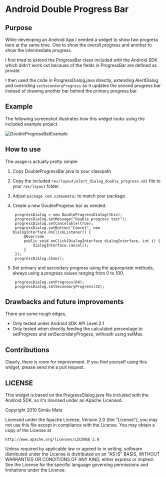 # Android Double Progress Bar #

## Purpose ##

While developing an Android App I needed a widget to show two progress
bars at the same time. One to show the overall progress and another to
show the intermediate progress.

I first tried to extend the ProgressBar class included with the
Android SDK which didn't work out because of the fields in ProgressBar
are defined as private.

I then used the code in ProgressDialog.java directly, extending
AlertDialog and overriding `setSecondaryProgress` so it updates the
second progress bar instead of drawing another bar behind the primary
progress bar.

## Example ##

The following screenshot illustrates how this widget looks using the
included example project.

![DoubleProgressBatExample](https://github.com/simao/Android-DoubleProgressBar/raw/master/screenshot.png)

## How to use ##

The usage is actually pretty simple:

1. Copy DoubleProgressBar.java to your classpath
3. Copy the included `res/layout/alert_dialog_double_progress.xml`
   file to your `res/layout` folder.
2. Adjust `package com.simaomata;` to match your package.
3. Create a new DoubleProgress bar as needed.

        progressDialog = new DoubleProgressDialog(this);
        progressDialog.setMessage("Double progress test");
        progressDialog.setCancelable(true);
        progressDialog.setButton("Cancel", new DialogInterface.OnClickListener() {
            @Override
            public void onClick(DialogInterface dialogInterface, int i) {
                dialogInterface.cancel();
            }
        });
        progressDialog.show();

4. Set primary and secondary progress using the appropriate methods,
always using a progress values ranging from 0 to 100.

        progressDialog.setProgress(64);
        progressDialog.setSecondaryProgress(32);
    

## Drawbacks and future improvements ##

There are some rough edges,

* Only tested under Android SDK API Level 2.1
* Only tested when directly feeding the calculated percentage to
  setProgress and setSecondaryProgess, withouth using setMax.

## Contributions ##

Clearly, there is room for improvement. If you find yourself using
this widget, please send me a pull request.

## LICENSE ##

This widget is based on the ProgressDialog.java file included with the
Android SDK, so it's licensed under an Apache Licensed.

Copyright 2010 Simão Mata

Licensed under the Apache License, Version 2.0 (the "License");
you may not use this file except in compliance with the License.
You may obtain a copy of the License at

    http://www.apache.org/licenses/LICENSE-2.0

Unless required by applicable law or agreed to in writing, software
distributed under the License is distributed on an "AS IS" BASIS,
WITHOUT WARRANTIES OR CONDITIONS OF ANY KIND, either express or implied.
See the License for the specific language governing permissions and
limitations under the License.
